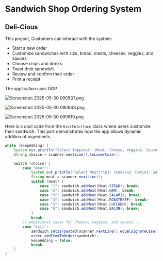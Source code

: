 #  Sandwich Shop Ordering System

##  Deli-Cious

This project, Customers can interact with the system:

- Start a new order
- Customize sandwiches with size, bread, meats, cheeses, veggies, and sauces
- Choose chips and drinks
- Toast their sandwich
- Review and confirm their order
- Print a receipt

The application uses OOP


![Screenshot 2025-05-30 090537.png](../../../Users/Student/Pictures/Screenshots/Screenshot%202025-05-30%20090537.png)

![Screenshot 2025-05-30 090643.png](../../../Users/Student/Pictures/Screenshots/Screenshot%202025-05-30%20090643.png)

![Screenshot 2025-05-30 090819.png](../../../Users/Student/Pictures/Screenshots/Screenshot%202025-05-30%20090819.png)



Here is a cool code from the `UserInterface` class where users customize their sandwich. This part demonstrates how the app allows dynamic addition of ingredients.

```java
while (keepAdding) {
    System.out.println("Select Topping!! (Meat, Cheese, Veggies, Sauces, Exit)\nEnter Choice: ");
    String choice = scanner.nextLine().toLowerCase();

    switch (choice) {
        case "meat":
            System.out.println("Select Meat!!\n1: Steak\n2: Ham\n3: Salami\n4: RoastBeef\n5: Chicken\n6: Bacon\nEnter Choice:");
            String meat = scanner.nextLine();
            switch (meat) {
                case "1": sandwich.addMeat(Meat.STEAK); break;
                case "2": sandwich.addMeat(Meat.HAM); break;
                case "3": sandwich.addMeat(Meat.SALAMI); break;
                case "4": sandwich.addMeat(Meat.ROASTBEEF); break;
                case "5": sandwich.addMeat(Meat.CHICKEN); break;
                case "6": sandwich.addMeat(Meat.BACON); break;
            }
            break;
        // Additional cases for cheese, veggies, and sauces...
        case "exit":
            sandwich.setIsToasted(scanner.nextLine().equalsIgnoreCase("yes"));
            order.addItemToOrder(sandwich);
            keepAdding = false;
            break;
    }
}